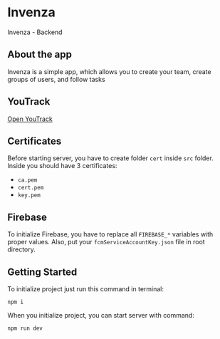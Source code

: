 # Invenza

Invenza - Backend

## About the app

Invenza is a simple app, which allows you to create your team, create groups of users, and follow tasks

## YouTrack
[Open YouTrack](https://invenza.youtrack.cloud/agiles/182-2/current)

## Certificates
Before starting server, you have to create folder `cert` inside `src` folder. Inside you should have 3 certificates:
*  `ca.pem`
* `cert.pem`
* `key.pem`

## Firebase

To initialize Firebase, you have to replace all `FIREBASE_*` variables with proper values.
Also, put your `fcmServiceAccountKey.json` file in root directory.

## Getting Started

To initialize project just run this command in terminal:
```
npm i
```

When you initialize project, you can start server with command:
```
npm run dev
```
